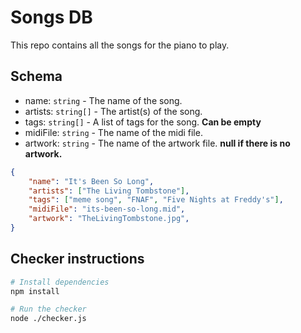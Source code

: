 # Songs DB
This repo contains all the songs for the piano to play.

## Schema
* name: `string` - The name of the song.
* artists: `string[]` - The artist(s) of the song.
* tags: `string[]` - A list of tags for the song. **Can be empty**
* midiFile: `string` - The name of the midi file.
* artwork: `string` - The name of the artwork file. **null if there is no artwork.**

```json
{
    "name": "It's Been So Long",
    "artists": ["The Living Tombstone"],
    "tags": ["meme song", "FNAF", "Five Nights at Freddy's"],
    "midiFile": "its-been-so-long.mid",
    "artwork": "TheLivingTombstone.jpg",
}
```

## Checker instructions
```bash
# Install dependencies
npm install
```

````bash
# Run the checker
node ./checker.js
````